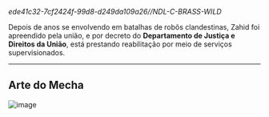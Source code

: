 *ede41c32-7cf2424f-99d8-d249da109a26//NDL-C-BRASS-WILD*

Depois de anos se envolvendo em batalhas de robôs clandestinas, Zahid foi apreendido pela união, e por decreto do **Departamento de Justiça e Direitos da União**, está prestando reabilitação por meio de serviços supervisionados.

---
## Arte do Mecha
![image](/mechs/Allos.png)
